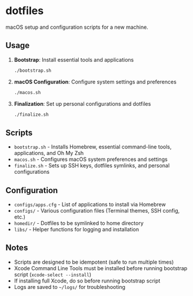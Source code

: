 # dotfiles

macOS setup and configuration scripts for a new machine.

## Usage

1. **Bootstrap**: Install essential tools and applications

   ```bash
   ./bootstrap.sh
   ```

2. **macOS Configuration**: Configure system settings and preferences

   ```bash
   ./macos.sh
   ```

3. **Finalization**: Set up personal configurations and dotfiles

   ```bash
   ./finalize.sh
   ```

## Scripts

- `bootstrap.sh` - Installs Homebrew, essential command-line tools, applications, and Oh My Zsh
- `macos.sh` - Configures macOS system preferences and settings
- `finalize.sh` - Sets up SSH keys, dotfiles symlinks, and personal configurations

## Configuration

- `configs/apps.cfg` - List of applications to install via Homebrew
- `configs/` - Various configuration files (Terminal themes, SSH config, etc.)
- `homedir/` - Dotfiles to be symlinked to home directory
- `libs/` - Helper functions for logging and installation

## Notes

- Scripts are designed to be idempotent (safe to run multiple times)
- Xcode Command Line Tools must be installed before running bootstrap script (`xcode-select --install`)
- If installing full Xcode, do so before running bootstrap script
- Logs are saved to `~/logs/` for troubleshooting
